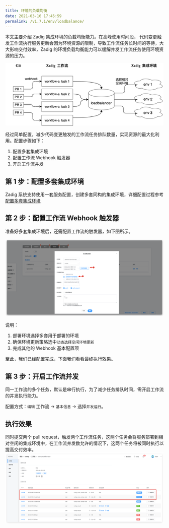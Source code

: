 ```yaml
---
title: 环境的负载均衡
date: 2021-03-16 17:45:59
permalink: /v1.7.1/env/loadbalance/
---
```


本文主要介绍 Zadig 集成环境的负载均衡能力。在高峰使用时间段， 代码变更触发工作流执行服务更新会因为环境资源的限制，导致工作流任务长时间的等待，大大影响交付效率，Zadig 的环境负载均衡能力可以缓解并发工作流任务使用环境资源的压力。

![环境负载均衡](./_images/env_loadbalance.png)

经过简单配置，减少代码变更触发的工作流任务排队数量，实现资源的最大化利用。配置步骤如下：

1. 配置多套集成环境
2. 配置工作流 Webhook 触发器
3. 开启工作流并发

## 第 1 步：配置多套集成环境
Zadig 系统支持使用一套服务配置，创建多套同构的集成环境，详细配置过程参考[配置多套集成环境](/v1.7.1/env/multi-env/)

## 第 2 步：配置工作流 Webhook 触发器
准备好多套集成环境后，还需配置工作流的触发器，如下图所示。

![webhook配置](./_images/env_loadbalance_webhook.png)

说明：
1. 部署环境选择多套用于部署的环境
2. 确保环境更新策略选中`动态选择空闲环境更新`
3. 完成其他的 Webhook 基本配置项

至此，我们已经配置完成，下面我们看看最终执行效果。

## 第 3 步：开启工作流并发
同一工作流的多个任务，默认是串行执行，为了减少任务排队时间，需开启工作流的并发执行能力。

配置方式：`编辑` 工作流 -> `基本信息` -> 选择`并发运行`。

## 执行效果
同时提交两个 pull request，触发两个工作流任务，这两个任务会将服务部署到相对空闲的集成环境中，在工作流并发数允许的情况下，这两个任务将被同时执行以提高交付效率。
![env_loadbalance_result](./_images/env_loadbalance_result.png)
